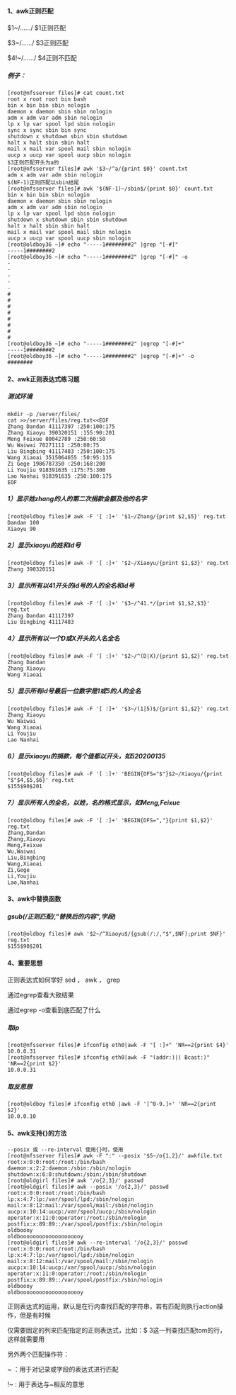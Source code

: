 #### 1、awk正则匹配

$1~/……/ $1正则匹配

$3~/……/ $3正则匹配

$4!~/....../ $4正则不匹配

##### 例子：

```
[root@nfsserver files]# cat count.txt
root x root root bin bash
bin x bin bin sbin nologin
daemon x daemon sbin sbin nologin
adm x adm var adm sbin nologin
lp x lp var spool lpd sbin nologin
sync x sync sbin bin sync
shutdown x shutdown sbin sbin shutdown
halt x halt sbin sbin halt
mail x mail var spool mail sbin nologin
uucp x uucp var spool uucp sbin nologin
$3正则匹配开头为a的
[root@nfsserver files]# awk '$3~/^a/{print $0}' count.txt
adm x adm var adm sbin nologin
$(NF-1)正则匹配以sbin结尾
[root@nfsserver files]# awk '$(NF-1)~/sbin$/{print $0}' count.txt
bin x bin bin sbin nologin
daemon x daemon sbin sbin nologin
adm x adm var adm sbin nologin
lp x lp var spool lpd sbin nologin
shutdown x shutdown sbin sbin shutdown
halt x halt sbin sbin halt
mail x mail var spool mail sbin nologin
uucp x uucp var spool uucp sbin nologin
[root@oldboy36 ~]# echo "-----1########2" |grep "[-#]"
-----1########2
[root@oldboy36 ~]# echo "-----1########2" |grep "[-#]" -o
-
-
-
-
-
#
#
#
#
#
#
#
#
[root@oldboy36 ~]# echo "-----1########2" |egrep "[-#]+"
-----1########2
[root@oldboy36 ~]# echo "-----1########2" |egrep "[-#]+" -o
########
```

#### 2、awk正则表达式练习题

##### 测试环境

```
mkdir -p /server/files/
cat >>/server/files/reg.txt<<EOF
Zhang Dandan 41117397 :250:100:175
Zhang Xiaoyu 390320151 :155:90:201
Meng Feixue 80042789 :250:60:50
Wu Waiwai 70271111 :250:80:75
Liu Bingbing 41117483 :250:100:175
Wang Xiaoai 3515064655 :50:95:135
Zi Gege 1986787350 :250:168:200
Li Youjiu 918391635 :175:75:300
Lao Nanhai 918391635 :250:100:175
EOF
```

##### 1）显示姓zhang的人的第二次捐款金额及他的名字

```
[root@oldboy files]# awk -F '[ :]+' '$1~/Zhang/{print $2,$5}' reg.txt
Dandan 100
Xiaoyu 90
```

##### 2）显示xiaoyu的姓和id号

```
[root@oldboy files]# awk -F '[ :]+' '$2~/Xiaoyu/{print $1,$3}' reg.txt
Zhang 390320151
```

##### 3）显示所有以41开头的id号的人的全名和id号

```
[root@oldboy files]# awk -F '[ :]+' '$3~/^41.*/{print $1,$2,$3}' reg.txt
Zhang Dandan 41117397
Liu Bingbing 41117483
```

##### 4）显示所有以一个D或X开头的人名全名

```
[root@oldboy files]# awk -F '[ :]+' '$2~/^(D|X)/{print $1,$2}' reg.txt
Zhang Dandan
Zhang Xiaoyu
Wang Xiaoai
```

##### 5）显示所有id号最后一位数字是1或5的人的全名

```
[root@oldboy files]# awk -F '[ :]+' '$3~/(1|5)$/{print $1,$2}' reg.txt
Zhang Xiaoyu
Wu Waiwai
Wang Xiaoai
Li Youjiu
Lao Nanhai
```

##### 6）显示xiaoyu的捐款，每个值都以$开头，如$520$200$135

```
[root@oldboy files]# awk -F '[ :]+' 'BEGIN{OFS="$"}$2~/Xiaoyu/{print "$"$4,$5,$6}' reg.txt
$155$90$201
```

##### 7）显示所有人的全名，以姓，名的格式显示，如Meng,Feixue

```
[root@oldboy files]# awk -F '[ :]+' 'BEGIN{OFS=","}{print $1,$2}' reg.txt
Zhang,Dandan
Zhang,Xiaoyu
Meng,Feixue
Wu,Waiwai
Liu,Bingbing
Wang,Xiaoai
Zi,Gege
Li,Youjiu
Lao,Nanhai
```

#### 3、awk中替换函数

##### gsub\(/正则匹配/,"替换后的内容",字段\)

```
[root@oldboy files]# awk '$2~/^Xiaoyu$/{gsub(/:/,"$",$NF);print $NF}' reg.txt
$155$90$201
```

#### 4、重要思想

正则表达式如何学好 sed ， awk ， grep

通过egrep查看大致结果

通过egrep -o查看到底匹配了什么

##### 取ip

```
[root@nfsserver files]# ifconfig eth0|awk -F "[ :]+" 'NR==2{print $4}'
10.0.0.31
[root@nfsserver files]# ifconfig eth0|awk -F "(addr:)|( Bcast:)" 'NR==2{print $2}'
10.0.0.31
```

##### 取反思想

```
[root@oldboy files]# ifconfig eth0 |awk -F '[^0-9.]+' 'NR==2{print $2}'
10.0.0.10
```

#### 5、awk支持{}的方法

```
--posix 或 --re-interval 使用{}时，使用
[root@nfsserver files]# awk -F ":" --posix '$5~/o{1,2}/' awkfile.txt
root:x:0:0:root:/root:/bin/bash
daemon:x:2:2:daemon:/sbin:/sbin/nologin
shutdown:x:6:0:shutdown:/sbin:/sbin/shutdown
[root@oldgirl files]# awk '/o{2,3}/' passwd
[root@oldgirl files]# awk --posix '/o{2,3}/' passwd
root:x:0:0:root:/root:/bin/bash
lp:x:4:7:lp:/var/spool/lpd:/sbin/nologin
mail:x:8:12:mail:/var/spool/mail:/sbin/nologin
uucp:x:10:14:uucp:/var/spool/uucp:/sbin/nologin
operator:x:11:0:operator:/root:/sbin/nologin
postfix:x:89:89::/var/spool/postfix:/sbin/nologin
oldboooy
oldboooooooooooooooooooy
[root@oldgirl files]# awk --re-interval '/o{2,3}/' passwd
root:x:0:0:root:/root:/bin/bash
lp:x:4:7:lp:/var/spool/lpd:/sbin/nologin
mail:x:8:12:mail:/var/spool/mail:/sbin/nologin
uucp:x:10:14:uucp:/var/spool/uucp:/sbin/nologin
operator:x:11:0:operator:/root:/sbin/nologin
postfix:x:89:89::/var/spool/postfix:/sbin/nologin
oldboooy
oldboooooooooooooooooooy
```

正则表达式的运用，默认是在行内查找匹配的字符串，若有匹配则执行action操作，但是有时候

仅需要固定的列来匹配指定的正则表达式，比如：$ 3这一列查找匹配tom的行，这样就需要用

另外两个匹配操作符：

~ ：用于对记录或字段的表达式进行匹配

!~ : 用于表达与~相反的意思

